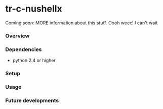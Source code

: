 # tr-c-nushellx
Coming soon: MORE information about this stuff. Oooh weee! I can't wait

### Overview

### Dependencies
* python 2.4 or higher

### Setup

### Usage

### Future developments

